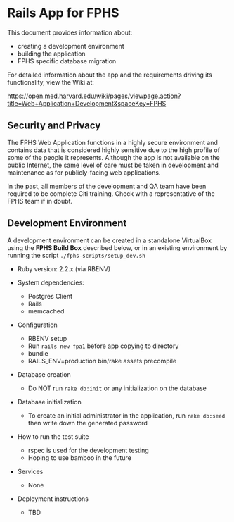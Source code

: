 Rails App for FPHS
==================

This document provides information about:

* creating a development environment
* building the application
* FPHS specific database migration

For detailed information about the app and the requirements driving its functionality, view the Wiki at: 

https://open.med.harvard.edu/wiki/pages/viewpage.action?title=Web+Application+Development&spaceKey=FPHS

Security and Privacy
---

The FPHS Web Application functions in a highly secure environment and contains data that is considered highly sensitive due 
to the high profile of some of the people it represents. Although the app is not available on the public Internet, the same 
level of care must be taken in development and maintenance as for publicly-facing web applications.

In the past, all members of the development and QA team have been required to be complete Citi training. Check with a representative of the
FPHS team if in doubt.



Development Environment
---

A development environment can be created in a standalone VirtualBox using the **FPHS Build Box** described below, or in an existing
environment by running the script `./fphs-scripts/setup_dev.sh`






* Ruby version: 2.2.x (via RBENV)

* System dependencies: 
    * Postgres Client
    * Rails
    * memcached

* Configuration
    * RBENV setup
    * Run `rails new fpa1` before app copying to directory
    * bundle
    * RAILS_ENV=production bin/rake assets:precompile

* Database creation
    * Do NOT run `rake db:init` or any initialization on the database

* Database initialization
    * To create an initial administrator in the application, run `rake db:seed` then write down the generated password

* How to run the test suite
    * rspec is used for the development testing
    * Hoping to use bamboo in the future

* Services 
    * None

* Deployment instructions
    * TBD

